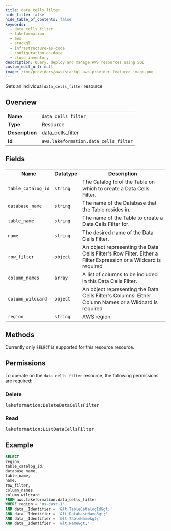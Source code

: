 ```yaml
---
title: data_cells_filter
hide_title: false
hide_table_of_contents: false
keywords:
  - data_cells_filter
  - lakeformation
  - aws
  - stackql
  - infrastructure-as-code
  - configuration-as-data
  - cloud inventory
description: Query, deploy and manage AWS resources using SQL
custom_edit_url: null
image: /img/providers/aws/stackql-aws-provider-featured-image.png
---
```

Gets an individual <code>data_cells_filter</code> resource

## Overview
<table><tbody>
<tr><td><b>Name</b></td><td><code>data_cells_filter</code></td></tr>
<tr><td><b>Type</b></td><td>Resource</td></tr>
<tr><td><b>Description</b></td><td>data_cells_filter</td></tr>
<tr><td><b>Id</b></td><td><code>aws.lakeformation.data_cells_filter</code></td></tr>
</tbody></table>

## Fields
<table><tbody>
<tr><th>Name</th><th>Datatype</th><th>Description</th></tr>
<tr><td><code>table_catalog_id</code></td><td><code>string</code></td><td>The Catalog Id of the Table on which to create a Data Cells Filter.</td></tr>
<tr><td><code>database_name</code></td><td><code>string</code></td><td>The name of the Database that the Table resides in.</td></tr>
<tr><td><code>table_name</code></td><td><code>string</code></td><td>The name of the Table to create a Data Cells Filter for.</td></tr>
<tr><td><code>name</code></td><td><code>string</code></td><td>The desired name of the Data Cells Filter.</td></tr>
<tr><td><code>row_filter</code></td><td><code>object</code></td><td>An object representing the Data Cells Filter's Row Filter. Either a Filter Expression or a Wildcard is required</td></tr>
<tr><td><code>column_names</code></td><td><code>array</code></td><td>A list of columns to be included in this Data Cells Filter.</td></tr>
<tr><td><code>column_wildcard</code></td><td><code>object</code></td><td>An object representing the Data Cells Filter's Columns. Either Column Names or a Wildcard is required</td></tr>
<tr><td><code>region</code></td><td><code>string</code></td><td>AWS region.</td></tr>

</tbody></table>

## Methods
Currently only <code>SELECT</code> is supported for this resource resource.

## Permissions

To operate on the <code>data_cells_filter</code> resource, the following permissions are required:

### Delete
<pre>
lakeformation:DeleteDataCellsFilter</pre>

### Read
<pre>
lakeformation:ListDataCellsFilter</pre>


## Example
```sql
SELECT
region,
table_catalog_id,
database_name,
table_name,
name,
row_filter,
column_names,
column_wildcard
FROM aws.lakeformation.data_cells_filter
WHERE region = 'us-east-1'
AND data__Identifier = '&lt;TableCatalogId&gt;'
AND data__Identifier = '&lt;DatabaseName&gt;'
AND data__Identifier = '&lt;TableName&gt;'
AND data__Identifier = '&lt;Name&gt;'
```
